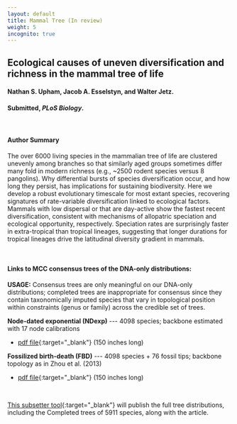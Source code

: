 ```yaml
---
layout: default
title: Mammal Tree (In review)
weight: 5
incognito: true
---
```


## Ecological causes of uneven diversification and richness in the mammal tree of life
#### Nathan S. Upham, Jacob A. Esselstyn, and Walter Jetz.
#### Submitted, _PLoS Biology_.

<br />

#### **Author Summary**
The over 6000 living species in the mammalian tree of life are clustered unevenly among branches so that similarly aged groups sometimes differ many fold in modern richness (e.g., ~2500 rodent species versus 8 pangolins). Why differential bursts of species diversification occur, and how long they persist, has implications for sustaining biodiversity. Here we develop a robust evolutionary timescale for most extant species, recovering signatures of rate-variable diversification linked to ecological factors. Mammals with low dispersal or that are day-active show the fastest recent diversification, consistent with mechanisms of allopatric speciation and ecological opportunity, respectively. Speciation rates are surprisingly faster in extra-tropical than tropical lineages, suggesting that longer durations for tropical lineages drive the latitudinal diversity gradient in mammals.

<br />

#### **Links to MCC consensus trees of the DNA-only distributions:**   
   **USAGE:** Consensus trees are only meaningful on our DNA-only distributions; completed trees are inappropriate for consensus since they contain taxonomically imputed species that vary in topological position within constraints (genus or family) across the credible set of trees.
      
   **Node-dated exponential (NDexp)** --- 4098 species; backbone estimated with 17 node calibrations 
   - [pdf file](https://www.dropbox.com/s/kohc5wf3m0v84hy/MamPhy_BDvr_DNAonly_topoFree_NDexp_4098sp_MCC_plotted_2.pdf?dl=1){:target="_blank"} (150 inches long)

   **Fossilized birth-death (FBD)** --- 4098 species + 76 fossil tips; backbone topology as in Zhou et al. (2013)
   - [pdf file](https://www.dropbox.com/s/hv6vqgiz2ex874e/MamPhy_BDvr_DNAonly_topoFree_FBDasZhouEtAl_4098sp-wFossils_MCC_plotted_2.pdf?dl=1){:target="_blank"} (150 inches long)


<br />

[This subsetter tool](http://vertlife.org/phylosubsets/){:target="_blank"} will publish the full tree distributions, including the Completed trees of 5911 species, along with the article.